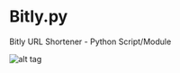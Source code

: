 # Bitly.py
Bitly URL Shortener - Python Script/Module

![alt tag](https://i.creativecommons.org/l/by-nc-sa/4.0/88x31.png)
